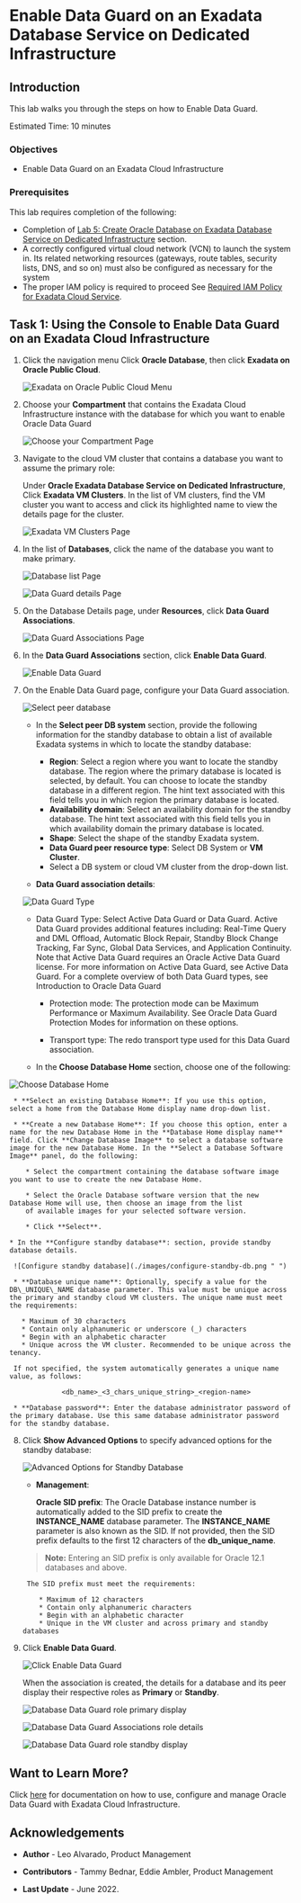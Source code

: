
<!-- Updated April 5, 2022 -->

# Enable Data Guard on an Exadata Database Service on Dedicated Infrastructure


## Introduction

This lab walks you through the steps on how to Enable Data Guard.

Estimated Time: 10 minutes



### Objectives

-   Enable Data Guard on an Exadata Cloud Infrastructure


### Prerequisites

This lab requires completion of the following:

* Completion of [Lab 5: Create Oracle Database on Exadata Database Service on Dedicated Infrastructure](?lab=lab5-create-database) section.
* A correctly configured virtual cloud network (VCN) to launch the system in. Its related networking resources (gateways, route tables, security lists, DNS, and so on) must also be configured as necessary for the system
* The proper IAM policy is required to proceed See <a href="https://docs.oracle.com/en-us/iaas/exadatacloud/exacs/preparing-for-ecc-deployment.html#GUID-EA03F7BC-7D8E-4177-AFF4-615F71C390CD" target="\_blank">Required IAM Policy for Exadata Cloud Service</a>.




## Task 1: Using the Console to Enable Data Guard on an Exadata Cloud Infrastructure


1.  Click the navigation menu Click **Oracle Database**, then click **Exadata on Oracle Public Cloud**.

    ![Exadata on Oracle Public Cloud Menu](./images/exadb-d-menu.png " ")

2.  Choose your **Compartment** that contains the Exadata Cloud Infrastructure instance with the database for which you want to enable Oracle Data Guard

    ![Choose your Compartment Page](./images/choose-compartment.png " ")


3.  Navigate to the cloud VM cluster that contains a database you want to assume the primary role:

    Under **Oracle Exadata Database Service on Dedicated Infrastructure**, Click **Exadata VM Clusters**. In the list of VM clusters, find the VM cluster you want to access and click its highlighted name to view the details page for the cluster.

    ![Exadata VM Clusters Page](./images/exavmclusters.png " ")


4. In the list of **Databases**, click the name of the database you want to make primary.

   ![Database list Page](./images/db-list-page.png " ")

   ![Data Guard details Page](./images/dataguard-details.png " ")



5. On the Database Details page, under **Resources**, click **Data Guard Associations**.

   ![Data Guard Associations Page](./images/dg-associations.png " ")

6. In the **Data Guard Associations** section, click **Enable Data Guard**.

   ![Enable Data Guard](./images/enable-data-guard.png " ")

7. On the Enable Data Guard page, configure your Data Guard association.

   ![Select peer database](./images/select-peer-db.png " ")

      * In the **Select peer DB system** section, provide the following information for the standby database to obtain a list of available Exadata systems in which to locate the standby database:

        * **Region**: Select a region where you want to locate the standby database. The region where the primary database is located is selected, by default. You can choose to locate the standby database in a different region. The hint text associated with this field tells you in which region the primary database is located.
        * **Availability domain**: Select an availability domain for the standby database. The hint text associated with this field tells you in which availability domain the primary database is located.
        * **Shape**: Select the shape of the standby Exadata system.
        * **Data Guard peer resource type**: Select DB System or **VM Cluster**.
        * Select a DB system or cloud VM cluster from the drop-down list.

      * **Data Guard association details**:

   ![Data Guard Type](./images/select-data-guard-type.png " ")

      * Data Guard Type: Select Active Data Guard or Data Guard. Active Data Guard provides additional features including: Real-Time Query and DML Offload, Automatic Block Repair, Standby Block Change Tracking, Far Sync, Global Data Services, and Application Continuity. Note that Active Data Guard requires an Oracle Active Data Guard license. For more information on Active Data Guard, see Active Data Guard. For a complete overview of both Data Guard types, see Introduction to Oracle Data Guard

          * Protection mode: The protection mode can be Maximum Performance or Maximum Availability. See Oracle Data Guard Protection Modes for information on these options.

          * Transport type: The redo transport type used for this Data Guard association.

      * In the **Choose Database Home** section, choose one of the following:

  ![Choose Database Home](./images/choose-db-home.png " ")

     * **Select an existing Database Home**: If you use this option, select a home from the Database Home display name drop-down list.

     * **Create a new Database Home**: If you choose this option, enter a name for the new Database Home in the **Database Home display name** field. Click **Change Database Image** to select a database software image for the new Database Home. In the **Select a Database Software Image** panel, do the following:

        * Select the compartment containing the database software image you want to use to create the new Database Home.

        * Select the Oracle Database software version that the new Database Home will use, then choose an image from the list
        of available images for your selected software version.

        * Click **Select**.

    * In the **Configure standby database**: section, provide standby database details.

     ![Configure standby database](./images/configure-standby-db.png " ")

     * **Database unique name**: Optionally, specify a value for the DB\_UNIQUE\_NAME database parameter. This value must be unique across the primary and standby cloud VM clusters. The unique name must meet the requirements:

       * Maximum of 30 characters
       * Contain only alphanumeric or underscore (_) characters
       * Begin with an alphabetic character
       * Unique across the VM cluster. Recommended to be unique across the tenancy.

     If not specified, the system automatically generates a unique name value, as follows:

                 <db_name>_<3_chars_unique_string>_<region-name>  

     * **Database password**: Enter the database administrator password of the primary database. Use this same database administrator password for the standby database.



8. Click **Show Advanced Options** to specify advanced options for the standby database:

      ![Advanced Options for Standby Database](./images/advanced-option-standby.png " ")

      * **Management**:

        **Oracle SID prefix**: The Oracle Database instance number is automatically added to the SID prefix to create the **INSTANCE\_NAME** database parameter. The **INSTANCE\_NAME** parameter is also known as the SID. If not provided, then the SID prefix defaults to the first 12 characters of the **db\_unique\_name**.

      >  **Note:** Entering an SID prefix is only available for Oracle 12.1 databases and above.

        The SID prefix must meet the requirements:

           * Maximum of 12 characters
           * Contain only alphanumeric characters
           * Begin with an alphabetic character
           * Unique in the VM cluster and across primary and standby databases

9. Click **Enable Data Guard**.       

      ![Click Enable Data Guard](./images/click-enable-data-guard.png " ")

      When the association is created, the details for a database and its peer display their respective roles as **Primary** or **Standby**.

      ![Database Data Guard role primary display](./images/dg-association-role-primary.png " ")

      ![Database Data Guard Associations role details](./images/dg-associations-peeer-database.png " ")

      ![Database Data Guard role standby display](./images/dg-association-role-standby.png " ")







## Want to Learn More?

Click [here](https://docs.oracle.com/en-us/iaas/exadatacloud/exacs/using-data-guard-with-exacc.html) for documentation on how to use, configure and manage Oracle Data Guard with Exadata Cloud Infrastructure.


## Acknowledgements

* **Author** - Leo Alvarado, Product Management

* **Contributors** - Tammy Bednar, Eddie Ambler, Product Management

* **Last Update** - June 2022.
